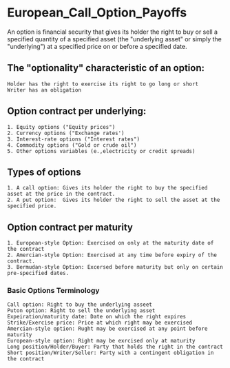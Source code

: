 # European_Call_Option_Payoffs
An option is financial security that gives its holder the right to buy or sell a specified quantity of a specified asset (the "underlying asset" or simply the "underlying") at a specified price on or before a specified date.

## The "optionality" characteristic of an option:

    Holder has the right to exercise its right to go long or short
    Writer has an obligation 

  ## Option contract per underlying:
  
    1. Equity options ("Equity prices")
    2. Currency options ("Exchange rates')
    3. Interest-rate options ("Interest rates")
    4. Commodity options ("Gold or crude oil")
    5. Other options variables (e.,electricity or credit spreads)


## Types of options

    1. A call option: Gives its holder the right to buy the specified asset at the price in the contract.
    2. A put option:  Gives its holder the right to sell the asset at the specified price.

## Option contract per maturity

    1. European-style Option: Exercised on only at the maturity date of the contract
    2. Amercian-style Option: Exercised at any time before expiry of the contract.
    3. Bermudan-style Option: Excersed before maturity but only on certain pre-specified dates.

### Basic Options Terminology
    Call option: Right to buy the underlying asseet
    Puton option: Right to sell the underlying asset
    Expeiration/maturity date: Date on which the right expires
    Strike/Exercise price: Price at which right may be exercised
    Amercian-style option: Rught may be exercised at any point before maturity
    European-style option: Right may be exrcised only at maturity
    Long position/Holder/Buyer: Party that holds the right in the contract
    Short position/Writer/Seller: Party with a contingent obligation in the contract
